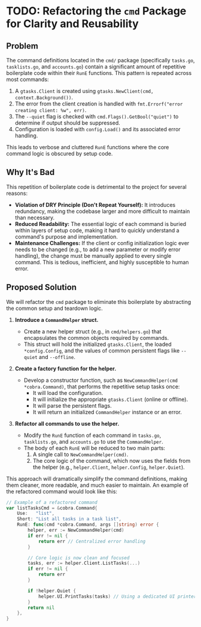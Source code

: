 # TODO: Refactoring the `cmd` Package for Clarity and Reusability

## Problem

The command definitions located in the `cmd/` package (specifically `tasks.go`, `tasklists.go`, and `accounts.go`) contain a significant amount of repetitive boilerplate code within their `RunE` functions. This pattern is repeated across most commands:

1.  A `gtasks.Client` is created using `gtasks.NewClient(cmd, context.Background())`.
2.  The error from the client creation is handled with `fmt.Errorf("error creating client: %w", err)`.
3.  The `--quiet` flag is checked with `cmd.Flags().GetBool("quiet")` to determine if output should be suppressed.
4.  Configuration is loaded with `config.Load()` and its associated error handling.

This leads to verbose and cluttered `RunE` functions where the core command logic is obscured by setup code.

## Why It's Bad

This repetition of boilerplate code is detrimental to the project for several reasons:

-   **Violation of DRY Principle (Don't Repeat Yourself):** It introduces redundancy, making the codebase larger and more difficult to maintain than necessary.
-   **Reduced Readability:** The essential logic of each command is buried within layers of setup code, making it hard to quickly understand a command's purpose and implementation.
-   **Maintenance Challenges:** If the client or config initialization logic ever needs to be changed (e.g., to add a new parameter or modify error handling), the change must be manually applied to every single command. This is tedious, inefficient, and highly susceptible to human error.

## Proposed Solution

We will refactor the `cmd` package to eliminate this boilerplate by abstracting the common setup and teardown logic.

1.  **Introduce a `CommandHelper` struct.**
    *   Create a new helper struct (e.g., in `cmd/helpers.go`) that encapsulates the common objects required by commands.
    *   This struct will hold the initialized `gtasks.Client`, the loaded `*config.Config`, and the values of common persistent flags like `--quiet` and `--offline`.

2.  **Create a factory function for the helper.**
    *   Develop a constructor function, such as `NewCommandHelper(cmd *cobra.Command)`, that performs the repetitive setup tasks once:
        *   It will load the configuration.
        *   It will initialize the appropriate `gtasks.Client` (online or offline).
        *   It will parse the persistent flags.
        *   It will return an initialized `CommandHelper` instance or an error.

3.  **Refactor all commands to use the helper.**
    *   Modify the `RunE` function of each command in `tasks.go`, `tasklists.go`, and `accounts.go` to use the `CommandHelper`.
    *   The body of each `RunE` will be reduced to two main parts:
        1.  A single call to `NewCommandHelper(cmd)`.
        2.  The core logic of the command, which now uses the fields from the helper (e.g., `helper.Client`, `helper.Config`, `helper.Quiet`).

This approach will dramatically simplify the command definitions, making them cleaner, more readable, and much easier to maintain. An example of the refactored command would look like this:

```go
// Example of a refactored command
var listTasksCmd = &cobra.Command{
    Use:   "list",
    Short: "List all tasks in a task list",
    RunE: func(cmd *cobra.Command, args []string) error {
        helper, err := NewCommandHelper(cmd)
        if err != nil {
            return err // Centralized error handling
        }

        // Core logic is now clean and focused
        tasks, err := helper.Client.ListTasks(...)
        if err != nil {
            return err
        }

        if !helper.Quiet {
            helper.UI.PrintTasks(tasks) // Using a dedicated UI printer
        }
        return nil
    },
}
```
